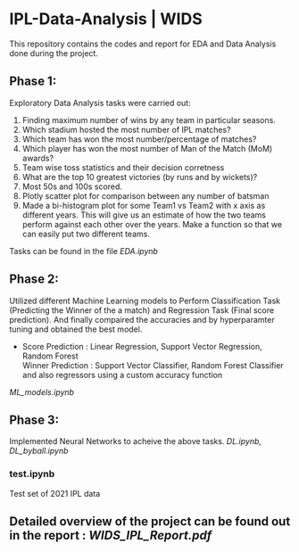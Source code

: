 # IPL-Data-Analysis | WIDS
This repository contains the codes and report for EDA and Data Analysis done during the project.

## Phase 1:
Exploratory Data Analysis tasks were carried out:
<ol>
  <li>Finding maximum number of wins by any team in particular seasons.</li>
  <li>Which stadium hosted the most number of IPL matches?</li>
  <li>Which team has won the most number/percentage of matches?</li>
  <li>Which player has won the most number of Man of the Match (MoM) awards?</li>
  <li>Team wise toss statistics and their decision corretness</li>
  <li>What are the top 10 greatest victories (by runs and by wickets)?</li>
  <li>Most 50s and 100s scored.</li>
  <li>Plotly scatter plot for comparison between any number of batsman</li>
  <li>Made a bi-histogram plot for some Team1 vs Team2 with x axis as different years. This will give us an estimate of how the two teams perform against each other    over the years. Make a function so that we can easily put two different teams.</li>
</ol>
Tasks can be found in the file <i>EDA.ipynb</i>

## Phase 2:
Utilized different Machine Learning models to Perform Classification Task (Predicting the Winner of the a match) and Regression Task (Final score prediction). And finally compaired the accuracies and by hyperparamter tuning and obtained the best model.
<ul>
  <li>Score Prediction : Linear Regression, Support Vector Regression, Random Forest</li>
  </li>Winner Prediction : Support Vector Classifier, Random Forest Classifier and also regressors using a custom accuracy function
</ul>
<i>ML_models.ipynb</i>

## Phase 3:
Implemented Neural Networks to acheive the above tasks.
<i>DL.ipynb, DL_byball.ipynb</i>

### test.ipynb
Test set of 2021 IPL data

## Detailed overview of the project can be found out in the report : <i>WIDS_IPL_Report.pdf</i>
